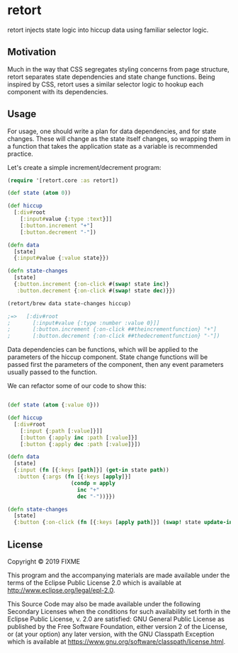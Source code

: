 # retort

retort injects state logic into hiccup data using familiar selector logic.

## Motivation

Much in the way that CSS segregates styling concerns from page structure, retort separates state dependencies and state change functions. Being inspired by CSS, retort uses a similar selector logic to hookup each component with its dependencies.

## Usage

For usage, one should write a plan for data dependencies, and for state changes. These will change as the state itself changes, so wrapping them in a function that takes the application state as a variable is recommended practice.

Let's create a simple increment/decrement program:

```clojure
(require '[retort.core :as retort])

(def state (atom 0))

(def hiccup
  [:div#root
    [:input#value {:type :text}]]
    [:button.increment "+"]
    [:button.decrement "-"])

(defn data
  [state]
  {:input#value {:value state}})

(defn state-changes
  [state]
  {:button.increment {:on-click #(swap! state inc)}
   :button.decrement {:on-click #(swap! state dec)}})

(retort/brew data state-changes hiccup)

;=>   [:div#root
;       [:input#value {:type :number :value 0}]]
;       [:button.increment {:on-click ##theincrementfunction} "+"]
;       [:button.decrement {:on-click ##thedecrementfunction} "-"])

```

Data dependencies can be functions, which will be applied to the parameters of the hiccup component. State change functions will be passed first the parameters of the component, then any event parameters usually passed to the function.

We can refactor some of our code to show this:

```clojure

(def state (atom {:value 0}))

(def hiccup
  [:div#root
    [:input {:path [:value]}]]
    [:button {:apply inc :path [:value]}]
    [:button {:apply dec :path [:value]}])

(defn data
  [state]
  {:input (fn [{:keys [path]}] (get-in state path))
   :button {:args (fn [{:keys [apply]}]
                    (condp = apply
                      inc "+"
                      dec "-"))}})

(defn state-changes
  [state]
  {:button {:on-click (fn [{:keys [apply path]}] (swap! state update-in path apply))
```

## License

Copyright © 2019 FIXME

This program and the accompanying materials are made available under the
terms of the Eclipse Public License 2.0 which is available at
http://www.eclipse.org/legal/epl-2.0.

This Source Code may also be made available under the following Secondary
Licenses when the conditions for such availability set forth in the Eclipse
Public License, v. 2.0 are satisfied: GNU General Public License as published by
the Free Software Foundation, either version 2 of the License, or (at your
option) any later version, with the GNU Classpath Exception which is available
at https://www.gnu.org/software/classpath/license.html.
